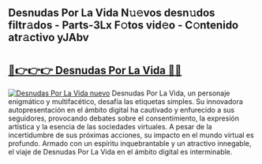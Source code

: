 ## Desnudas Por La Vida N𝚞𝚎vos desn𝚞dos filtr𝚊dos - Parts-3Lx F𝚘tos vid𝚎o - C𝚘ntenido atr𝚊ctivo yJAbv

# <h2><a href="http://mb8dne.tromn.icu/?c=Desnudas+Por+La+Vida">🔗👉👉👉 Desnudas Por La Vida 🔗🔗</a></h2>

[![Desnudas Por La Vida nuevo](https://i.imgur.com/pEAQMta.gif)](http://mb8dne.tromn.icu/?c=Desnudas+Por+La+Vida)
Desnudas Por La Vida, un personaje enigmático y multifacético, desafía las etiquetas simples. Su innovadora autopresentación en el ámbito digital ha cautivado y enfurecido a sus seguidores, provocando debates sobre el consentimiento, la expresión artística y la esencia de las sociedades virtuales. A pesar de la incertidumbre de sus próximas acciones, su impacto en el mundo virtual es profundo. Armado con un espíritu inquebrantable y un atractivo innegable, el viaje de Desnudas Por La Vida en el ámbito digital es interminable.

